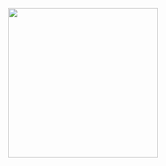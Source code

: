 
<p align="center">
  <img src="https://media0.giphy.com/media/iIqmM5tTjmpOB9mpbn/giphy.gif?cid=ecf05e4782igs91lz4vftm8miuwq8b1n3cgq03llmk8s70ar&rid=giphy.gif&ct=g" height="300"/>
</p>
